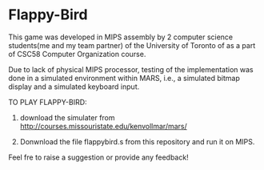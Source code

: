 # Flappy-Bird
This game was developed in MIPS assembly by 2 computer science students(me and my team partner) of the University of Toronto of as a part of CSC58 Computer Organization course. 

Due to lack of physical MIPS processor, testing of the implementation was done in a simulated environment within MARS, i.e., a simulated bitmap display and a simulated keyboard input. 


TO PLAY FLAPPY-BIRD:

1) download the simulater from http://courses.missouristate.edu/kenvollmar/mars/

2) Donwnload the file flappybird.s from this repository and run it on MIPS. 

Feel fre to raise a suggestion or provide any feedback!
